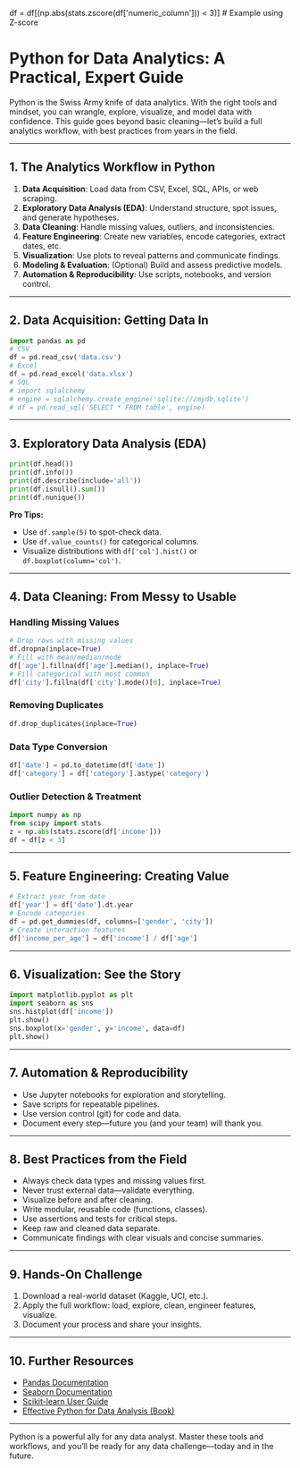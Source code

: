 df = df[(np.abs(stats.zscore(df['numeric_column'])) < 3)]  # Example using Z-score

# Python for Data Analytics: A Practical, Expert Guide

Python is the Swiss Army knife of data analytics. With the right tools and mindset, you can wrangle, explore, visualize, and model data with confidence. This guide goes beyond basic cleaning—let’s build a full analytics workflow, with best practices from years in the field.

---

## 1. The Analytics Workflow in Python

1. **Data Acquisition**: Load data from CSV, Excel, SQL, APIs, or web scraping.
2. **Exploratory Data Analysis (EDA)**: Understand structure, spot issues, and generate hypotheses.
3. **Data Cleaning**: Handle missing values, outliers, and inconsistencies.
4. **Feature Engineering**: Create new variables, encode categories, extract dates, etc.
5. **Visualization**: Use plots to reveal patterns and communicate findings.
6. **Modeling & Evaluation**: (Optional) Build and assess predictive models.
7. **Automation & Reproducibility**: Use scripts, notebooks, and version control.

---

## 2. Data Acquisition: Getting Data In

```python
import pandas as pd
# CSV
df = pd.read_csv('data.csv')
# Excel
df = pd.read_excel('data.xlsx')
# SQL
# import sqlalchemy
# engine = sqlalchemy.create_engine('sqlite:///mydb.sqlite')
# df = pd.read_sql('SELECT * FROM table', engine)
```

---

## 3. Exploratory Data Analysis (EDA)

```python
print(df.head())
print(df.info())
print(df.describe(include='all'))
print(df.isnull().sum())
print(df.nunique())
```

**Pro Tips:**
- Use `df.sample(5)` to spot-check data.
- Use `df.value_counts()` for categorical columns.
- Visualize distributions with `df['col'].hist()` or `df.boxplot(column='col')`.

---

## 4. Data Cleaning: From Messy to Usable

### Handling Missing Values
```python
# Drop rows with missing values
df.dropna(inplace=True)
# Fill with mean/median/mode
df['age'].fillna(df['age'].median(), inplace=True)
# Fill categorical with most common
df['city'].fillna(df['city'].mode()[0], inplace=True)
```

### Removing Duplicates
```python
df.drop_duplicates(inplace=True)
```

### Data Type Conversion
```python
df['date'] = pd.to_datetime(df['date'])
df['category'] = df['category'].astype('category')
```

### Outlier Detection & Treatment
```python
import numpy as np
from scipy import stats
z = np.abs(stats.zscore(df['income']))
df = df[z < 3]
```

---

## 5. Feature Engineering: Creating Value

```python
# Extract year from date
df['year'] = df['date'].dt.year
# Encode categories
df = pd.get_dummies(df, columns=['gender', 'city'])
# Create interaction features
df['income_per_age'] = df['income'] / df['age']
```

---

## 6. Visualization: See the Story

```python
import matplotlib.pyplot as plt
import seaborn as sns
sns.histplot(df['income'])
plt.show()
sns.boxplot(x='gender', y='income', data=df)
plt.show()
```

---

## 7. Automation & Reproducibility

- Use Jupyter notebooks for exploration and storytelling.
- Save scripts for repeatable pipelines.
- Use version control (git) for code and data.
- Document every step—future you (and your team) will thank you.

---

## 8. Best Practices from the Field

- Always check data types and missing values first.
- Never trust external data—validate everything.
- Visualize before and after cleaning.
- Write modular, reusable code (functions, classes).
- Use assertions and tests for critical steps.
- Keep raw and cleaned data separate.
- Communicate findings with clear visuals and concise summaries.

---

## 9. Hands-On Challenge

1. Download a real-world dataset (Kaggle, UCI, etc.).
2. Apply the full workflow: load, explore, clean, engineer features, visualize.
3. Document your process and share your insights.

---

## 10. Further Resources

- [Pandas Documentation](https://pandas.pydata.org/docs/)
- [Seaborn Documentation](https://seaborn.pydata.org/)
- [Scikit-learn User Guide](https://scikit-learn.org/stable/user_guide.html)
- [Effective Python for Data Analysis (Book)](https://wesmckinney.com/book/)

---

Python is a powerful ally for any data analyst. Master these tools and workflows, and you’ll be ready for any data challenge—today and in the future.